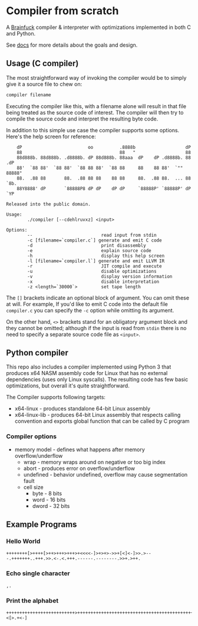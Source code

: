 # Compiler from scratch

A [Brainfuck](http://esolangs.org/wiki/brainfuck) compiler & interpreter with
optimizations implemented in both C and Python.

See [docs](./docs/docs.md) for more details about the goals and design.

## Usage (C compiler)

The most straightforward way of invoking the compiler would be to simply give it
a source file to chew on:

```bash
compiler filename
```

Executing the compiler like this, with a filename alone will result in that file
being treated as the source code of interest. The compiler will then try to
compile the source code and interpret the resulting byte code.

In addition to this simple use case the compiler supports some options. Here's
the help screen for reference:

```
    dP                         oo          .8888b                   dP
    88                                     88   "                   88
    88d888b. 88d888b. .d8888b. dP 88d888b. 88aaa  dP    dP .d8888b. 88  .dP
    88'  `88 88'  `88 88'  `88 88 88'  `88 88     88    88 88'  `"" 88888"
    88.  .88 88       88.  .88 88 88    88 88     88.  .88 88.  ... 88  `8b.
    88Y8888' dP       `88888P8 dP dP    dP dP     `88888P' `88888P' dP   `YP

Released into the public domain.

Usage:
        ./compiler [--cdehlruvxz] <input>

Options:
        --                          read input from stdin
        -c [filename=`compiler.c`] generate and emit C code
        -d                          print disassembly
        -e                          explain source code
        -h                          display this help screen
        -l [filename=`compiler.l`] generate and emit LLVM IR
        -r                          JIT compile and execute
        -u                          disable optimizations
        -v                          display version information
        -x                          disable interpretation
        -z <length=`30000`>         set tape length
```

The `[]` brackets indicate an optional block of argument. You can omit these at
will. For example, If you'd like to emit C code into the default file
`compiler.c` you can specify the `-c` option while omitting its argument.

On the other hand, `<>` brackets stand for an obligatory argument block and they
cannot be omitted; although if the input is read from `stdin` there is no need
to specify a separate source code file as `<input>`.

## Python compiler

This repo also includes a compiler implemented using Python 3 that produces x64
NASM assembly code for Linux that has no external dependencies (uses only Linux
syscalls). The resulting code has few basic optimizations, but overall it's
quite straightforward.

The Compiler supports following targets:

- x64-linux - produces standalone 64-bit Linux assembly
- x64-linux-lib - produces 64-bit Linux assembly that respects calling
  convention and exports global function that can be called by C program

### Compiler options

- memory model - defines what happens after memory overflow/underflow
  - wrap - memory wraps around on negative or too big index
  - abort - produces error on overflow/underflow
  - undefined - behavior undefined, overflow may cause segmentation fault
  - cell size
    - byte - 8 bits
    - word - 16 bits
    - dword - 32 bits

## Example Programs

### Hello World

    ++++++++[>++++[>++>+++>+++>+<<<<-]>+>+>->>+[<]<-]>>.>---.+++++++..+++.>>.<-.<.+++.------.--------.>>+.>++.

### Echo single character

    ,.

### Print the alphabet

    ++++++++++++++++++++++++++>+++++++++++++++++++++++++++++++++++++++++++++++++++++++++++++++++<[>.+<-]
